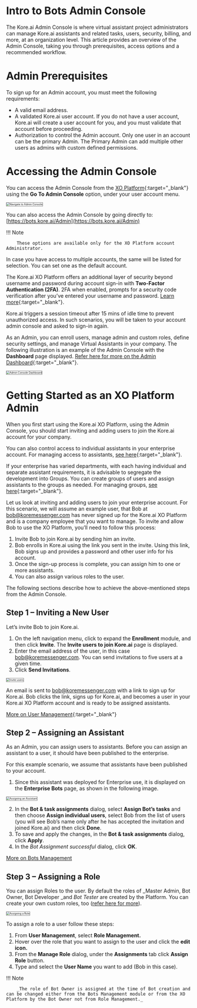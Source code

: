 # Intro to Bots Admin Console

The Kore.ai Admin Console is where virtual assistant project administrators can manage Kore.ai assistants and related tasks, users, security, billing, and more, at an organization level. This article provides an overview of the Admin Console, taking you through prerequisites, access options and a  recommended workflow.


# Admin Prerequisites

To sign up for an Admin account, you must meet the following requirements:

* A valid email address.
* A validated Kore.ai user account. If you do not have a user account, Kore.ai will create a user account for you, and you must validate that account before proceeding.
* Authorization to control the Admin account. Only one user in an account can be the primary Admin. The Primary Admin can add multiple other users as admins with custom defined permissions.


# Accessing the Admin Console

You can access the Admin Console from the [XO Platform](https://bots.kore.ai/botbuilder){:target="_blank"} using the **Go To Admin Console** option, under your user account menu.

<img src="../images/adminconsole-img1-access-admin-xo.png" alt="Navigate to Admin Console" title="Navigate to Admin Console" style="border: 1px solid gray;zoom:50%;"/>

You can also access the Admin Console by going directly to: [https://bots.kore.ai/Admin](https://bots.kore.ai/Admin) 

!!! Note

        These options are available only for the XO Platform account Administrator.

In case you have access to multiple accounts, the same will be listed for selection.  You can set one as the default account.

The Kore.ai XO Platform offers an additional layer of security beyond username and password during account sign-in with **Two-Factor Authentication (2FA)**. 2FA when enabled, prompts for a security code verification after you’ve entered your username and password. [Learn more](../security-and-control/two-factor-authentication-for-platform-access/#enable-two-factor-authentication){:target="_blank"}.

Kore.ai triggers a session timeout after 15 mins of idle time to prevent unauthorized access. In such scenarios, you will be taken to your account admin console and asked to sign-in again.

As an Admin, you can enroll users, manage admin and custom roles, define security settings, and manage Virtual Assistants in your company. The following illustration is an example of the Admin Console with the **Dashboard** page displayed. [Refer here for more on the Admin Dashboard](../dashboard-bac/){:target="_blank"}.

<img src="../images/adminconsole-img2-bac-dashboard.png" alt="Admin Console Dashboard" title="Admin Console Dashboard" style="border: 1px solid gray;zoom:50%;"/>


# Getting Started as an XO Platform Admin

When you first start using the Kore.ai XO Platform, using the Admin Console, you should start inviting and adding users to join the Kore.ai account for your company.

You can also control  access to individual assistants in your enterprise account. For managing access to assistants, [see here](../bot-management){:target="_blank"}.

If your enterprise has varied departments, with each having individual and separate assistant requirements, it is advisable to segregate the development into Groups. You can create groups of users and assign assistants to the groups as needed. For managing groups, [see here](../user-management/managing-your-groups){:target="_blank"}.

Let us look at inviting and adding users to join your enterprise account. For this scenario, we will assume an example user, that Bob at bob@koremessenger.com has never signed up for the Kore.ai XO Platform and is a company employee that you want to manage. To invite and allow Bob to use the XO Platform, you’ll need to follow this process:

1. Invite Bob to join Kore.ai by sending him an invite.
2. Bob enrolls in Kore.ai using the link you sent in the invite. Using this link, Bob signs up and provides a password and other user info for his account.
3. Once the sign-up process is complete, you can assign him to one or more assistants.
4. You can also assign various roles to the user.

The following sections describe how to achieve the above-mentioned steps from the Admin Console.


## Step 1 – Inviting a New User

Let’s invite Bob to join Kore.ai.

1. On the left navigation menu, click to expand the **Enrollment** module, and then click **Invite**. The **Invite users to join Kore.ai** page is displayed.
2. Enter the email address of the user, in this case bob@koremessenger.com. You can send invitations to five users at  a given time.
3. Click **Send Invitations**.  
<img src="../images/adminconsole-img3-bac-invite-user.png" alt="Invite users" title="Invite users" style="border: 1px solid gray;zoom:50%;"/>

An email is sent to bob@koremessenger.com with a link to sign up for Kore.ai. Bob clicks the link, signs up for Kore.ai, and becomes a user in your Kore.ai XO Platform account and is ready to be assigned assistants.

[More on User Management](../user-management/users-module-overview/){:target="_blank"}


## Step 2 – Assigning an Assistant

As an Admin, you can assign users to assistants. Before you can assign an assistant to a user, it should have been published to the enterprise.

For this example scenario, we assume that assistants have been published to your account.

1. Since this assistant was deployed for Enterprise use, it is displayed on the **Enterprise Bots** page, as shown in the following image.  
<img src="../images/adminconsole-img4-bac-bot-assign.png" alt="Assigning an Assistant" title="Assigning an Assistant" style="border: 1px solid gray;zoom:50%;"/>

2. In the **Bot & task assignments** dialog, select **Assign Bot’s tasks** and then choose **Assign individual users**, select Bob from the list of users (you will see Bob’s name only after he has accepted the invitation and joined Kore.ai) and then click **Done**.
3. To save and apply the changes, in the **Bot & task assignments** dialog, click **Apply**.
4. In the _Bot Assignment successful_ dialog, click **OK**.

[More on Bots Management](../bot-management/)


## Step 3 – Assigning a Role

You can assign Roles to the user. By default the roles of _Master Admin, Bot Owner, Bot Developer _and _Bot Tester_ are created by the Platform. You can create your own custom roles, too ([refer here for more](../user-management/role-management)).

<img src="../images/adminconsole-img5-bac-roles.png" alt="Assigning a Role" title="Assigning a Role" style="border: 1px solid gray;zoom:50%;"/>

To assign a role to a user follow these steps:

1. From **User Management**, select **Role Management.**
2. Hover over the role that you want to assign to the user and click the **edit icon.**
3. From the **Manage Role** dialog, under the **Assignments** tab click **Assign Role** button.
4. Type and select the **User Name** you want to add (Bob in this case).

!!! Note

        _The role of Bot Owner is assigned at the time of Bot creation and can be changed either from the Bots Management module or from the XO Platform by the Bot Owner not from Role Management._